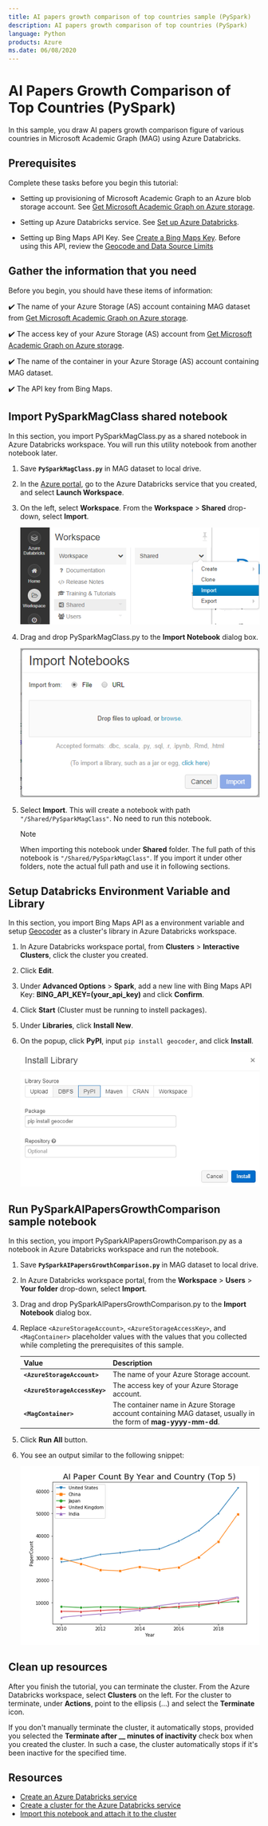 ```yaml
---
title: AI papers growth comparison of top countries sample (PySpark)
description: AI papers growth comparison of top countries (PySpark)
language: Python
products: Azure
ms.date: 06/08/2020
---
```

# AI Papers Growth Comparison of Top Countries (PySpark)

In this sample, you draw AI papers growth comparison figure of various countries in Microsoft Academic Graph (MAG) using Azure Databricks.

## Prerequisites

Complete these tasks before you begin this tutorial:

* Setting up provisioning of Microsoft Academic Graph to an Azure blob storage account. See [Get Microsoft Academic Graph on Azure storage](https://docs.microsoft.com/academic-services/graph/get-started-setup-provisioning).

* Setting up Azure Databricks service. See [Set up Azure Databricks](https://docs.microsoft.com/academic-services/graph/get-started-setup-databricks).

* Setting up Bing Maps API Key. See [Create a Bing Maps Key](https://www.microsoft.com/en-us/maps/create-a-bing-maps-key). Before using this API, review the [Geocode and Data Source Limits](https://docs.microsoft.com/en-us/bingmaps/spatial-data-services/geocode-and-data-source-limits)

## Gather the information that you need

   Before you begin, you should have these items of information:

   :heavy_check_mark:  The name of your Azure Storage (AS) account containing MAG dataset from [Get Microsoft Academic Graph on Azure storage](https://docs.microsoft.com/academic-services/graph/get-started-setup-provisioning.md#note-azure-storage-account-name-and-primary-key).

   :heavy_check_mark:  The access key of your Azure Storage (AS) account from [Get Microsoft Academic Graph on Azure storage](https://docs.microsoft.com/academic-services/graph/get-started-setup-provisioning.md#note-azure-storage-account-name-and-primary-key).

   :heavy_check_mark:  The name of the container in your Azure Storage (AS) account containing MAG dataset.

   :heavy_check_mark:  The API key from Bing Maps.

## Import PySparkMagClass shared notebook

In this section, you import PySparkMagClass.py as a shared notebook in Azure Databricks workspace. You will run this utility notebook from another notebook later.

1. Save **`PySparkMagClass.py`** in MAG dataset to local drive.

1. In the [Azure portal](https://portal.azure.com), go to the Azure Databricks service that you created, and select **Launch Workspace**.

1. On the left, select **Workspace**. From the **Workspace** > **Shared** drop-down, select **Import**.

    ![Import a notebook in Databricks](image/import-shared-notebook.png "import notebook in Databricks")
    
1. Drag and drop PySparkMagClass.py to the **Import Notebook** dialog box.

    ![Provide details for a notebook in Databricks](image/import-notebook-dialog.png "Provide details for a notebook in Databricks")

1. Select **Import**. This will create a notebook with path `"/Shared/PySparkMagClass"`. No need to run this notebook.

   > [!NOTE]
   > When importing this notebook under **Shared** folder. The full path of this notebook is `"/Shared/PySparkMagClass"`. If you import it under other folders, note the actual full path and use it in following sections.

## Setup Databricks Environment Variable and Library
In this section, you import Bing Maps API as a environment variable and setup [Geocoder](https://geocoder.readthedocs.io/index.html) as a cluster's library in Azure Databricks workspace.

1. In Azure Databricks workspace portal, from **Clusters** > **Interactive Clusters**, click the cluster you created.

1. Click **Edit**.

1. Under **Advanced Options** > **Spark**, add a new line with Bing Maps API Key: 
**BING_API_KEY=(your_api_key)** and click **Confirm**.

1. Click **Start** (Cluster must be running to instell packages).

1. Under **Libraries**, click **Install New**.

1. On the popup, click **PyPI**, input `pip install geocoder`, and click **Install**.

    ![Install Geocoder](image/install-geocoder.png "Install Geocoder")

## Run PySparkAIPapersGrowthComparison sample notebook

In this section, you import PySparkAIPapersGrowthComparison.py as a notebook in Azure Databricks workspace and run the notebook.

1. Save **`PySparkAIPapersGrowthComparison.py`** in MAG dataset to local drive.

1. In Azure Databricks workspace portal, from the **Workspace** > **Users** > **Your folder** drop-down, select **Import**.

1. Drag and drop PySparkAIPapersGrowthComparison.py to the **Import Notebook** dialog box.

1. Replace `<AzureStorageAccount>`, `<AzureStorageAccessKey>`, and `<MagContainer>` placeholder values with the values that you collected while completing the prerequisites of this sample.

   |Value  |Description  |
   |---------|---------|
   |**`<AzureStorageAccount>`** | The name of your Azure Storage account. |
   |**`<AzureStorageAccessKey>`** | The access key of your Azure Storage account. |
   |**`<MagContainer>`** | The container name in Azure Storage account containing MAG dataset, usually in the form of **mag-yyyy-mm-dd**. |

1. Click **Run All** button.

1. You see an output similar to the following snippet:

    ![Sample Output](image/sample-output.png "Sample Output")

## Clean up resources

After you finish the tutorial, you can terminate the cluster. From the Azure Databricks workspace, select **Clusters** on the left. For the cluster to terminate, under **Actions**, point to the ellipsis (...) and select the **Terminate** icon.

If you don't manually terminate the cluster, it automatically stops, provided you selected the **Terminate after \_\_ minutes of inactivity** check box when you created the cluster. In such a case, the cluster automatically stops if it's been inactive for the specified time.

## Resources

* [Create an Azure Databricks service](https://azure.microsoft.com/services/databricks/)
* [Create a cluster for the Azure Databricks service](https://docs.azuredatabricks.net/user-guide/clusters/create.html)
* [Import this notebook and attach it to the cluster](https://docs.databricks.com/user-guide/notebooks/notebook-manage.html#import-a-notebook)